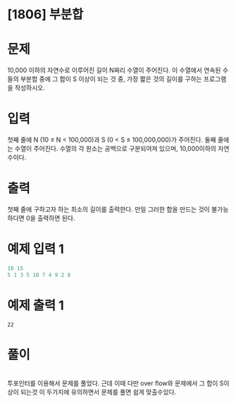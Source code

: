 # [1806] 부분합 

# 문제
10,000 이하의 자연수로 이루어진 길이 N짜리 수열이 주어진다. 이 수열에서 연속된 수들의 부분합 중에 그 합이 S 이상이 되는 것 중, 가장 짧은 것의 길이를 구하는 프로그램을 작성하시오.
# 입력
첫째 줄에 N (10 ≤ N < 100,000)과 S (0 < S ≤ 100,000,000)가 주어진다. 둘째 줄에는 수열이 주어진다. 수열의 각 원소는 공백으로 구분되어져 있으며, 10,000이하의 자연수이다.
# 출력
첫째 줄에 구하고자 하는 최소의 길이를 출력한다. 만일 그러한 합을 만드는 것이 불가능하다면 0을 출력하면 된다.


# 예제 입력 1
```python
10 15
5 1 3 5 10 7 4 9 2 8

```  

# 예제 출력 1
```python1
22
```

# 풀이
<br>
투포인터를 이용해서 문제를 풀었다. 근데 이때 다만 over flow와 문제에서 그 합이 S이상이 되는것 이 두가지에 유의하면서 문제를 풀면 쉽게 맞출수있다.

